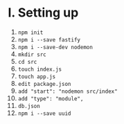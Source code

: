 # I. Setting up
1. `npm init`
2. `npm i --save fastify`
3. `npm i --save-dev nodemon`
3. `mkdir src`
4. `cd src`
5. `touch index.js`
6. `touch app.js`
7. `edit package.json`
8. `add "start": "nodemon src/index"`
9. `add "type": "module",`
10. `db.json`
11. `npm i --save uuid`

